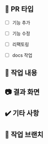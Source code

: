 ## 📌 PR 타입
<!-- [x] 이렇게하면 체크돼요 -->
- [ ] 기능 추가
- [ ] 기능 수정
- [ ] 리팩토링
- [ ] docs 작업


## 📄 작업 내용
<!-- ex) 구글 소셜 로그인 기능추가, 프로젝트 모집글 쓰기 API 작성 -->


## 📷 결과 화면
<!-- 포스트맨 실행결과를 캡처해주세요 -->

## ✔️ 기타 사항
<!-- 리뷰 받고 싶은 포인트를 적어주세요! -->

## 🌳 작업 브랜치
<!--ex)  feat/IS-1  -->
